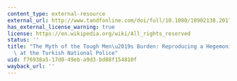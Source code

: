 ```yaml
---
content_type: external-resource
external_url: http://www.tandfonline.com/doi/full/10.1080/18902138.2017.1283483
has_external_license_warning: true
license: https://en.wikipedia.org/wiki/All_rights_reserved
status: ''
title: "The Myth of the Tough Men\u2019s Burden: Reproducing a Hegemonic Masculinity\
  \ at the Turkish National Police"
uid: f76938a5-17d0-49eb-a9d3-bd08f154810f
wayback_url: ''
---
```

